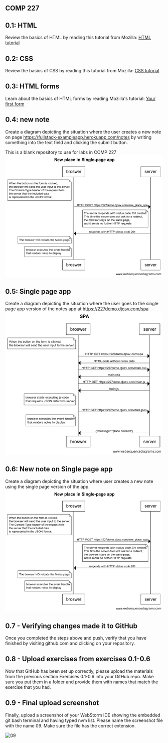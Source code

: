 ## COMP 227
## 0.1: HTML

Review the basics of HTML by reading this tutorial from Mozilla: [HTML tutorial](https://developer.mozilla.org/en-US/docs/Learn/Getting_started_with_the_web/HTML_basics)

## 0.2: CSS

Review the basics of CSS by reading this tutorial from Mozilla: [CSS tutorial](https://developer.mozilla.org/en-US/docs/Learn/Getting_started_with_the_web/CSS_basics)

## 0.3: HTML forms

Learn about the basics of HTML forms by reading Mozilla's tutorial: [Your first form](https://developer.mozilla.org/en-US/docs/Learn/Forms/Your_first_form)

## 0.4: new note

Create a diagram depicting the situation where the user creates a new note on page https://fullstack-exampleapp.herokuapp.com/notes by writing something into the text field and clicking the submit button.

This is a blank repository to use for labs in COMP 227
![New place](https://github.com/Edward1217/comp227/blob/main/w0/New%20place%20in%20Single-page%20app.png)
## 0.5: Single page app

Create a diagram depicting the situation where the user goes to the single page app version of the notes app at https://227demo.djosv.com/spa
![SPA](https://github.com/Edward1217/comp227/blob/main/w0/SPA.png)

## 0.6: New note on Single page app

Create a diagram depicting the situation where user creates a new note using the single page version of the app.
![New place in Single-page app](https://github.com/Edward1217/comp227/blob/main/w0/New%20place%20in%20Single-page%20app.png)

## 0.7 - Verifying changes made it to GitHub
Once you completed the steps above and push, verify that you have finished by visiting github.com and clicking on your repository.

## 0.8 - Upload exercises from exercises 0.1-0.6
Now that GitHub has been set up correctly, please upload the materials from the previous section Exercises 0.1-0.6 into your GitHub repo. Make sure you put them in a folder and provide them with names that match the exercise that you had.

## 0.9 - Final upload screenshot
Finally, upload a screenshot of your WebStorm IDE showing the embedded git bash terminal and having typed nvm list. Please name the screenshot file with the name 09. Make sure the file has the correct extension.

<img width="1250" alt="09" src="https://github.com/comp227/lab0-Edward1217/assets/105898060/413df861-cd78-473c-bd75-de39bcebfbe7">

